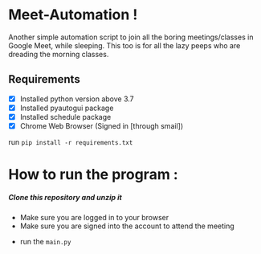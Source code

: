 # Meet-Automation !
Another simple automation script to join all the boring meetings/classes in Google Meet, while sleeping.
This too is for all the lazy peeps who are dreading the morning classes.

## Requirements 
- [x] Installed python version above 3.7
- [x] Installed pyautogui package
- [x] Installed schedule package
- [x] Chrome Web Browser (Signed in [through smail])

run `pip install -r requirements.txt`

# How to run the program :
##### Clone this repository and unzip it

+ Make sure you are logged in to your browser
+ Make sure you are signed into the account to attend the meeting

* run the `main.py`
  
